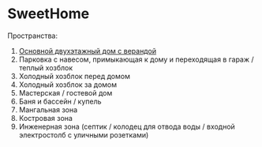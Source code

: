 # SweetHome

Пространства:

1. [Основной двухэтажный дом с верандой](MainHome.md)
2. Парковка с навесом, примыкающая к дому и переходящая в гараж / теплый хозблок
3. Холодный хозблок перед домом
4. Холодный хозблок за домом
5. Мастерская / гостевой дом
6. Баня и бассейн / купель
7. Мангальная зона
8. Костровая зона
9. Инженерная зона (септик / колодец для отвода воды / входной электростолб с уличными розетками)
